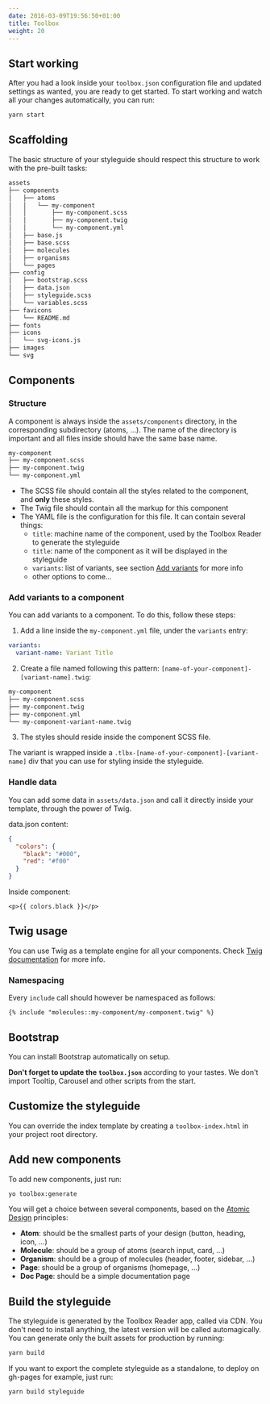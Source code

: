 ```yaml
---
date: 2016-03-09T19:56:50+01:00
title: Toolbox
weight: 20
---
```


## Start working

After you had a look inside your `toolbox.json` configuration file and updated settings as wanted, you are ready to get started. To start working and watch all your changes automatically, you can run:

```sh
yarn start
```

## Scaffolding

The basic structure of your styleguide should respect this structure to work with the pre-built tasks:

```sh
assets
├── components
│   ├── atoms
│   │   └── my-component
│   │       ├── my-component.scss
│   │       ├── my-component.twig
│   │       └── my-component.yml
│   ├── base.js
│   ├── base.scss
│   ├── molecules
│   ├── organisms
│   └── pages
├── config
│   ├── bootstrap.scss
│   ├── data.json
│   ├── styleguide.scss
│   └── variables.scss
├── favicons
│   └── README.md
├── fonts
├── icons
│   └── svg-icons.js
├── images
└── svg
```

## Components

### Structure

A component is always inside the `assets/components` directory, in the corresponding subdirectory (atoms, ...). The name of the directory is important and all files inside should have the same base name.

```sh
my-component
├── my-component.scss
├── my-component.twig
└── my-component.yml
```

- The SCSS file should contain all the styles related to the component, and **only** these styles.
- The Twig file should contain all the markup for this component
- The YAML file is the configuration for this file. It can contain several things:
  - `title`: machine name of the component, used by the Toolbox Reader to generate the styleguide
  - `title`: name of the component as it will be displayed in the styleguide
  - `variants`: list of variants, see section [Add variants](#add-variants-to-a-component) for more info
  - other options to come...

### Add variants to a component

You can add variants to a component. To do this, follow these steps:

1. Add a line inside the `my-component.yml` file, under the `variants` entry:

  ```yml
  variants:
    variant-name: Variant Title
  ```

2. Create a file named following this pattern: `[name-of-your-component]-[variant-name].twig`:

  ```sh
  my-component
  ├── my-component.scss
  ├── my-component.twig
  ├── my-component.yml
  └── my-component-variant-name.twig
  ```

3. The styles should reside inside the component SCSS file.

The variant is wrapped inside a `.tlbx-[name-of-your-component]-[variant-name]` div that you can use for styling inside the styleguide.

### Handle data

You can add some data in `assets/data.json` and call it directly inside your template, through the power of Twig.

data.json content:
```json
{
  "colors": {
    "black": "#000",
    "red": "#f00"
  }
}
```

Inside component:

```twig
<p>{{ colors.black }}</p>
```

## Twig usage

You can use Twig as a template engine for all your components. Check [Twig documentation](https://twig.sensiolabs.org/doc/2.x/) for more info. 

### Namespacing

Every `include` call should however be namespaced as follows:

```twig
{% include "molecules::my-component/my-component.twig" %}
```

## Bootstrap

You can install Bootstrap automatically on setup.

**Don't forget to update the `toolbox.json`** according to your tastes. We don't import Tooltip, Carousel and other scripts from the start.

## Customize the styleguide

You can override the index template by creating a `toolbox-index.html` in your project root directory.

## Add new components

To add new components, just run:

```sh
yo toolbox:generate
```

You will get a choice between several components, based on the [Atomic Design](http://bradfrost.com/blog/post/atomic-web-design/) principles:

- **Atom**: should be the smallest parts of your design (button, heading, icon, ...)
- **Molecule**: should be a group of atoms (search input, card, ...)
- **Organism**: should be a group of molecules (header, footer, sidebar, ...)
- **Page**: should be a group of organisms (homepage, ...)
- **Doc Page**: should be a simple documentation page

## Build the styleguide

The styleguide is generated by the Toolbox Reader app, called via CDN. You don't need to install anything, the latest version will be called automagically. You can generate only the built assets for production by running:

```sh
yarn build
```

If you want to export the complete styleguide as a standalone, to deploy on gh-pages for example, just run:

```sh
yarn build styleguide
```
